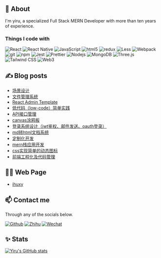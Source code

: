 ## 👀 About

I'm yiru, a specialized Full Stack MERN Developer with more than ten years of experience.

<h3>Things I code with</h3>

<p>
  <img alt="React" src="https://img.shields.io/badge/-React-45b8d8?style=flat-square&logo=react&logoColor=white" />
  <img alt="React Native" src="https://img.shields.io/badge/react_native-%2320232a.svg?style=flat-square&logo=react&logoColor=%2361DAFB" />
  <img alt="JavaScript" src="https://img.shields.io/badge/-JavaScript-007ACC?style=flat-square&logo=javascript&logoColor=white" />
  <img alt="html5" src="https://img.shields.io/badge/-HTML5-E34F26?style=flat-square&logo=html5&logoColor=white" />
  <img alt="redux" src="https://img.shields.io/badge/-Redux-764ABC?style=flat-square&logo=redux&logoColor=white" />
  <img alt="Less" src="https://img.shields.io/badge/-Less-CC6699?style=flat-square&logo=less&logoColor=white" />
  <img alt="Webpack" src="https://img.shields.io/badge/-Webpack-8DD6F9?style=flat-square&logo=webpack&logoColor=white" />
  <img alt="git" src="https://img.shields.io/badge/-Git-F05032?style=flat-square&logo=git&logoColor=white" />
  <img alt="npm" src="https://img.shields.io/badge/-NPM-CB3837?style=flat-square&logo=npm&logoColor=white" />
  <img alt="Jest" src="https://img.shields.io/badge/-Jest-EC4A3F?style=flat-square&logo=jest&logoColor=white" />
  <img alt="Prettier" src="https://img.shields.io/badge/-Prettier-F7B93E?style=flat-square&logo=prettier&logoColor=white" />
  <img alt="Nodejs" src="https://img.shields.io/badge/-Nodejs-43853d?style=flat-square&logo=Node.js&logoColor=white" />
  <img alt="MongoDB" src="https://img.shields.io/badge/-MongoDB-13aa52?style=flat-square&logo=mongodb&logoColor=white" />
  <img alt="Three.js" src="https://img.shields.io/badge/-Three.js-DB7093?style=flat-square&logo=three.js&logoColor=white" />
  <img alt="Tailwind CSS" src="https://img.shields.io/badge/tailwindcss-%2338B2AC.svg?style=flat-square&logo=tailwind-css&logoColor=white" />
  <img alt="Web3" src="https://img.shields.io/badge/-Web3-f16822?style=flat-square&logo=Web3.js&logoColor=white" />
</p>

## ✍ Blog posts

- [场景设计](https://zhuanlan.zhihu.com/p/569794076)
- [文件管理系统](https://zhuanlan.zhihu.com/p/563856109)
- [React Admin Template](https://github.com/ahyiru/huxy-admin/blob/develop/README.md)
- [低代码（low-code）简单实践](https://zhuanlan.zhihu.com/p/392299932)
- [API接口管理](https://zhuanlan.zhihu.com/p/384786939)
- [canvas涂鸦板](https://zhuanlan.zhihu.com/p/377969149)
- [登录系统设计（jwt鉴权、邮件发送、oauth登录）](https://zhuanlan.zhihu.com/p/375484558)
- [md转html文档系统](https://zhuanlan.zhihu.com/p/375195623)
- [定制化开发](https://zhuanlan.zhihu.com/p/373200667)
- [mern栈应用开发](https://zhuanlan.zhihu.com/p/371487381)
- [css实现简单的动态图标](https://zhuanlan.zhihu.com/p/110660135)
- [前端工程化及代码管理](https://zhuanlan.zhihu.com/p/80742823)


## 🐱‍👤 Web Page

* [ihuxy](http://ihuxy.com/)

## 📫 Contact me

Through any of the socials below.

<p>
<a href="https://github.com/ahyiru" target="_blank"><img alt="Github" src="https://img.shields.io/badge/GitHub-%2312100E.svg?&style=for-the-badge&logo=Github&logoColor=white" /></a>
<a href="https://www.zhihu.com/people/hu-yong-20/posts" target="_blank"><img alt="Zhihu" src="https://img.shields.io/badge/Zhihu-%230077B5.svg?&style=for-the-badge&logo=zhihu&logoColor=white" /></a>
<a href="https://mp.weixin.qq.com/s/xSVqr_LOjxKi9ftBSS2ywg" target="_blank"><img alt="Wechat" src="https://img.shields.io/badge/Wechat-%2307C160.svg?&style=for-the-badge&logo=wechat&logoColor=white" /></a>
</p>

## ✨ Stats

[![Yiru's GitHub stats](https://github-readme-stats.vercel.app/api?username=ahyiru&show_icons=true&theme=radical)](https://github.com/ahyiru)
